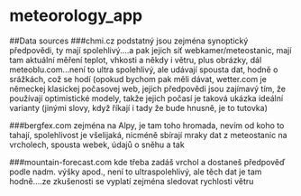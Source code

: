 # meteorology_app

##Data sources
###chmi.cz 
podstatný jsou zejména synoptický předpovědi, ty mají spolehlivý....a pak jejich síť webkamer/meteostanic, mají tam aktuální měření teplot, vhkosti a někdy i větru, plus obrázky, dál meteoblu.com...není to ultra spolehlivý, ale udávají spousta dat, hodně o srážkách, což se hodí (opokud bychom pak měli dávat, wetter.com je německej klasickej počasovej web, jejich předpovědi jsou zajímavý tím, že používají optimistické modely, takže jejich počasí je taková ukázka ideální varianty (jinými slovy, když říkají i tady že bude hnusně, je to tutovka)


###bergfex.com 
zejména na Alpy, je tam toho hromada, nevím od koho to tahají, spolehlivost je všelijaká, nicméně sbírají mraky dat z meteostanic na vrcholech, spousta webek, údajů o sněhu a tak

###mountain-forecast.com 
kde třeba zadáš vrchol a dostaneš předpověď podle nadm. výšky apod., není to ultraspolehlivý, ale těch dat je tam hodně....ze zkušenosti se vyplatí zejména sledovat rychlosti větru
